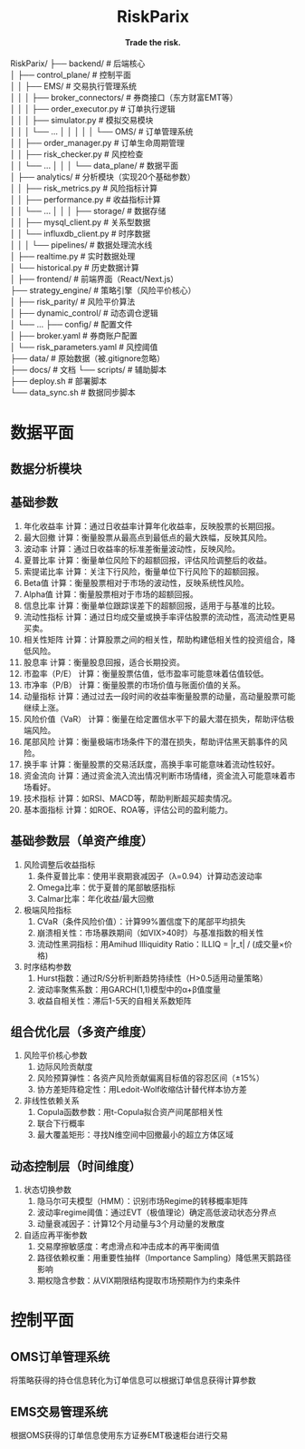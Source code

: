 <div align="center">

# RiskParix

#### Trade the risk.

</div>

RiskParix/
├── backend/                  # 后端核心 <br>
│   ├── control_plane/        # 控制平面 <br>
│   │   ├── EMS/              # 交易执行管理系统 <br>
│   │   │   ├── broker_connectors/  # 券商接口（东方财富EMT等） <br>
│   │   │   ├── order_executor.py   # 订单执行逻辑 <br>
│   │   │   ├── simulator.py        # 模拟交易模块 <br>
│   │   │   └── ...
│   │   │
│   │   └── OMS/              # 订单管理系统 <br>
│   │       ├── order_manager.py    # 订单生命周期管理 <br>
│   │       ├── risk_checker.py     # 风控检查 <br>
│   │       └── ...
│   │
│   └── data_plane/           # 数据平面 <br>
│       ├── analytics/        # 分析模块（实现20个基础参数） <br>
│       │   ├── risk_metrics.py     # 风险指标计算 <br>
│       │   ├── performance.py      # 收益指标计算 <br>
│       │   └── ...
│       │
│       ├── storage/          # 数据存储 <br>
│       │   ├── mysql_client.py     # 关系型数据 <br>
│       │   └── influxdb_client.py  # 时序数据 <br>
│       │
│       └── pipelines/        # 数据处理流水线 <br>
│           ├── realtime.py   # 实时数据处理 <br>
│           └── historical.py # 历史数据计算 <br>
│
├── frontend/                 # 前端界面（React/Next.js） <br>
├── strategy_engine/          # 策略引擎（风险平价核心） <br>
│   ├── risk_parity/          # 风险平价算法 <br>
│   ├── dynamic_control/      # 动态调仓逻辑 <br>
│   └── ...
├── config/                   # 配置文件 <br>
│   ├── broker.yaml           # 券商账户配置 <br>
│   └── risk_parameters.yaml  # 风控阈值 <br>
├── data/                     # 原始数据（被.gitignore忽略） <br>
├── docs/                     # 文档
└── scripts/                  # 辅助脚本 <br>
    ├── deploy.sh             # 部署脚本 <br>
    └── data_sync.sh          # 数据同步脚本 <br>

# 数据平面
## 数据分析模块
## 基础参数
1. 年化收益率
计算：通过日收益率计算年化收益率，反映股票的长期回报。
2. 最大回撤
计算：衡量股票从最高点到最低点的最大跌幅，反映其风险。
3. 波动率
计算：通过日收益率的标准差衡量波动性，反映风险。
4. 夏普比率
计算：衡量单位风险下的超额回报，评估风险调整后的收益。
5. 索提诺比率
计算：关注下行风险，衡量单位下行风险下的超额回报。
6. Beta值
计算：衡量股票相对于市场的波动性，反映系统性风险。
7. Alpha值
计算：衡量股票相对于市场的超额回报。
8. 信息比率
计算：衡量单位跟踪误差下的超额回报，适用于与基准的比较。
9. 流动性指标
计算：通过日均成交量或换手率评估股票的流动性，高流动性更易买卖。
10. 相关性矩阵
计算：计算股票之间的相关性，帮助构建低相关性的投资组合，降低风险。
11. 股息率
计算：衡量股息回报，适合长期投资。
12. 市盈率（P/E）
计算：衡量股票估值，低市盈率可能意味着估值较低。
13. 市净率（P/B）
计算：衡量股票的市场价值与账面价值的关系。
14. 动量指标
计算：通过过去一段时间的收益率衡量股票的动量，高动量股票可能继续上涨。
15. 风险价值（VaR）
计算：衡量在给定置信水平下的最大潜在损失，帮助评估极端风险。
16. 尾部风险
计算：衡量极端市场条件下的潜在损失，帮助评估黑天鹅事件的风险。
17. 换手率
计算：衡量股票的交易活跃度，高换手率可能意味着流动性较好。
18. 资金流向
计算：通过资金流入流出情况判断市场情绪，资金流入可能意味着市场看好。
19. 技术指标
计算：如RSI、MACD等，帮助判断超买超卖情况。
20. 基本面指标
计算：如ROE、ROA等，评估公司的盈利能力。

## 基础参数层（单资产维度）
1. 风险调整后收益指标
   1. 条件夏普比率：使用半衰期衰减因子（λ=0.94）计算动态波动率
   2. Omega比率：优于夏普的尾部敏感指标
   3. Calmar比率：年化收益/最大回撤
2. 极端风险指标
   1. CVaR（条件风险价值）：计算99%置信度下的尾部平均损失
   2. 崩溃相关性：市场暴跌期间（如VIX>40时）与基准指数的相关性
   3. 流动性黑洞指标：用Amihud Illiquidity Ratio：ILLIQ = |r_t| / (成交量×价格)
3. 时序结构参数
   1. Hurst指数：通过R/S分析判断趋势持续性（H>0.5适用动量策略）
   2. 波动率聚焦系数：用GARCH(1,1)模型中的α+β值度量
   3. 收益自相关性：滞后1-5天的自相关系数矩阵

## 组合优化层（多资产维度）
1. 风险平价核心参数
   1. 边际风险贡献度
   2. 风险预算弹性：各资产风险贡献偏离目标值的容忍区间（±15%）
   3. 协方差矩阵稳定性：用Ledoit-Wolf收缩估计替代样本协方差
2. 非线性依赖关系
   1. Copula函数参数：用t-Copula拟合资产间尾部相关性
   2. 联合下行概率
   3. 最大覆盖矩形：寻找N维空间中回撤最小的超立方体区域

## 动态控制层（时间维度）
1. 状态切换参数
   1. 隐马尔可夫模型（HMM）：识别市场Regime的转移概率矩阵
   2. 波动率regime阈值：通过EVT（极值理论）确定高低波动状态分界点
   3. 动量衰减因子：计算12个月动量与3个月动量的发散度
2. 自适应再平衡参数
   1. 交易摩擦敏感度：考虑滑点和冲击成本的再平衡阈值
   2. 路径依赖权重：用重要性抽样（Importance Sampling）降低黑天鹅路径影响
   3. 期权隐含参数：从VIX期限结构提取市场预期作为约束条件

# 控制平面
## OMS订单管理系统
将策略获得的持仓信息转化为订单信息可以根据订单信息获得计算参数
## EMS交易管理系统
根据OMS获得的订单信息使用东方证券EMT极速柜台进行交易
